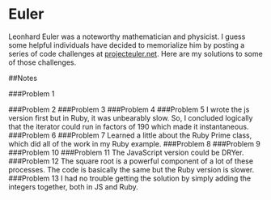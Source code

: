# Euler

Leonhard Euler was a noteworthy mathematician and physicist.  I guess some helpful individuals have decided to memorialize him by posting a series of code challenges at [projecteuler.net].  Here are my solutions to some of those challenges.

##Notes

###Problem 1


###Problem 2
###Problem 3
###Problem 4
###Problem 5
I wrote the js version first but in Ruby, it was unbearably slow.  So, I concluded logically that the iterator could run in factors of 190 which made it instantaneous.
###Problem 6
###Problem 7
Learned a little about the Ruby Prime class, which did all of the work in my Ruby example.
###Problem 8
###Problem 9
###Problem 10
###Problem 11
The JavaScript version could be DRYer.
###Problem 12
The square root is a powerful component of a lot of these processes.  The code is basically the same but the Ruby version is slower.
###Problem 13
I had no trouble getting the solution by simply adding the integers together, both in JS and Ruby.


[projecteuler.net]:http://www.projecteuler.net